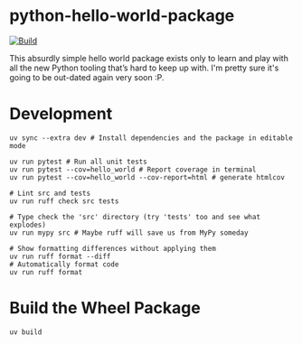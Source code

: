 # python-hello-world-package
[![Build](https://github.com/jxcodetw/python-hello-world-package/actions/workflows/main.yml/badge.svg?branch=main)](https://github.com/jxcodetw/python-hello-world-package/actions/workflows/main.yml)

This absurdly simple hello world package exists only to learn and play with all the new Python tooling that’s hard to keep up with. I'm pretty sure it's going to be out-dated again very soon :P.

# Development
```shell
uv sync --extra dev # Install dependencies and the package in editable mode

uv run pytest # Run all unit tests
uv run pytest --cov=hello_world # Report coverage in terminal
uv run pytest --cov=hello_world --cov-report=html # generate htmlcov

# Lint src and tests
uv run ruff check src tests 

# Type check the 'src' directory (try 'tests' too and see what explodes)
uv run mypy src # Maybe ruff will save us from MyPy someday

# Show formatting differences without applying them
uv run ruff format --diff
# Automatically format code
uv run ruff format
```

# Build the Wheel Package
```shell
uv build
```